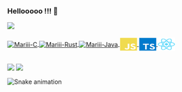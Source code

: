 ### Hellooooo !!! 👋

<div align="left">
  <a href="https://github.com/Mariii-23">
  <img height="180em" src="https://github-readme-stats.vercel.app/api?username=Mariii-23&show_icons=true&theme=vue-dark&include_all_commits=true&count_private=true"/>
  <!--<img height="180em" src="https://github-readme-stats.vercel.app/api/top-langs/?username=Mariii-23&layout=compact&langs_count=7&theme=vue-dark"/> -->
</div>
  
<div>
  <div style="display: inline_block"><br> 
  <img align="center" alt="Mariii-C" height="30" width="40" src="https://cdn.jsdelivr.net/gh/devicons/devicon/icons/c/c-original.svg">
  <img align="center" alt="Mariii-Rust" height="30" width="40" src="https://cdn.jsdelivr.net/gh/devicons/devicon/icons/rust/rust-plain.svg">
  <img align="center" alt="Mariii-Java" height="30" width="40" src="https://cdn.jsdelivr.net/gh/devicons/devicon/icons/java/java-plain-wordmark.svg">
  <img align="center" alt="Mariii-Js" height="30" width="40" src="https://raw.githubusercontent.com/devicons/devicon/master/icons/javascript/javascript-plain.svg">
  <img align="center" alt="Mariii-Ts" height="30" width="40" src="https://raw.githubusercontent.com/devicons/devicon/master/icons/typescript/typescript-plain.svg">
  <img align="center" alt="Mariii-React" height="30" width="40" src="https://raw.githubusercontent.com/devicons/devicon/master/icons/react/react-original.svg">
  <!--<img align="right" alt="Mariii-pic" height="150" style="border-radius:50px;" src=""> -->
</div>   
  
##
  
<div>
  <p></p>
  <a href = "https://www.linkedin.com/in/mariana-rodrigues-27863b232/"><img src="https://img.shields.io/badge/LinkedIn-0077B5?style=for-the-badge&logo=linkedin&logoColor=white" target="_blank"></a>
  <a href = "https://archlinux.org/"><img src="https://img.shields.io/badge/Arch_Linux-1793D1?style=for-the-badge&logo=arch-linux&logoColor=white" target="_blank"></a>
  
   ![Snake animation](https://github.com/Mariii-23/Mariii-23/blob/output/github-contribution-grid-snake.svg)
</div>
 
<!--
**Mariii-23/Mariii-23** is a ✨ _special_ ✨ repository because its `README.md` (this file) appears on your GitHub profile.

Here are some ideas to get you started:

- 🔭 I’m currently working on ...
- 🌱 I’m currently learning ...
- 👯 I’m looking to collaborate on ...
- 🤔 I’m looking for help with ...
- 💬 Ask me about ...
- 📫 How to reach me: ...
- 😄 Pronouns: ...
- ⚡ Fun fact: ...
-->

